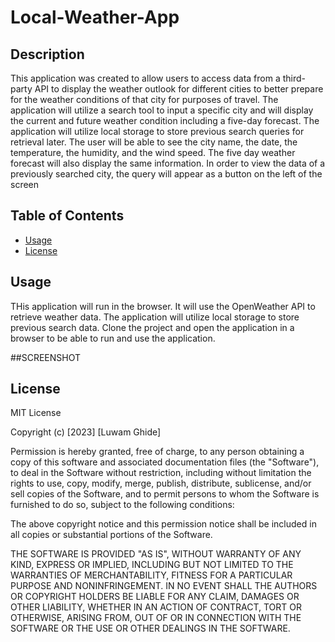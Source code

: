 # Local-Weather-App

## Description
This application was created to allow users to access data from a third- party API to display the weather outlook for different cities to better
prepare for the weather conditions of that city for purposes of travel. The application will utilize a search tool to input a specific city
and will display the current and future weather condition including a five-day forecast. The application will utilize local storage to store 
previous search queries for retrieval later. The user will be able to see the city name, the date, the temperature, the humidity, and the wind speed. 
The five day weather forecast will also display the same information. In order to view the data of a previously searched city, the query will appear as 
a button on the left of the screen

## Table of Contents 
- [Usage](#usage)
- [License](#license)



## Usage
THis application will run in the browser. It will use the OpenWeather API to retrieve weather data. The application will utilize local storage to store previous 
search data. Clone the project and open the application in a browser to be able to run and use the application.

##SCREENSHOT

## License
MIT License

Copyright (c) [2023] [Luwam Ghide]

Permission is hereby granted, free of charge, to any person obtaining a copy
of this software and associated documentation files (the "Software"), to deal
in the Software without restriction, including without limitation the rights
to use, copy, modify, merge, publish, distribute, sublicense, and/or sell
copies of the Software, and to permit persons to whom the Software is
furnished to do so, subject to the following conditions:

The above copyright notice and this permission notice shall be included in all
copies or substantial portions of the Software.

THE SOFTWARE IS PROVIDED "AS IS", WITHOUT WARRANTY OF ANY KIND, EXPRESS OR
IMPLIED, INCLUDING BUT NOT LIMITED TO THE WARRANTIES OF MERCHANTABILITY,
FITNESS FOR A PARTICULAR PURPOSE AND NONINFRINGEMENT. IN NO EVENT SHALL THE
AUTHORS OR COPYRIGHT HOLDERS BE LIABLE FOR ANY CLAIM, DAMAGES OR OTHER
LIABILITY, WHETHER IN AN ACTION OF CONTRACT, TORT OR OTHERWISE, ARISING FROM,
OUT OF OR IN CONNECTION WITH THE SOFTWARE OR THE USE OR OTHER DEALINGS IN THE
SOFTWARE.

